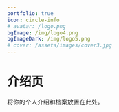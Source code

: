 ```yaml
---
portfolio: true
icon: circle-info
# avatar: /logo.png
bgImage: /img/logo4.png
bgImageDark: /img/logo5.png
# cover: /assets/images/cover3.jpg
---
```


# 介绍页

将你的个人介绍和档案放置在此处。
